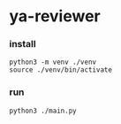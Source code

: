 # ya-reviewer


### install
````shell
python3 -m venv ./venv
source ./venv/bin/activate 
````

### run
````shell
python3 ./main.py
````
